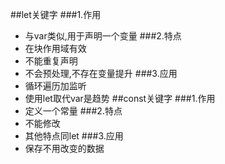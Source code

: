 ##let关键字
###1.作用
- 与var类似,用于声明一个变量
###2.特点
- 在块作用域有效
- 不能重复声明
- 不会预处理,不存在变量提升
###3.应用
- 循环遍历加监听
- 使用let取代var是趋势
##const关键字
###1.作用
- 定义一个常量
###2.特点
- 不能修改
- 其他特点同let
###3.应用
- 保存不用改变的数据